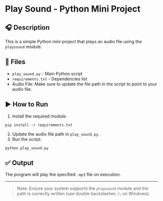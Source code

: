 # Play Sound - Python Mini Project

## 🎧 Description

This is a simple Python mini project that plays an audio file using the `playsound` module.

## 📁 Files

- `play_sound.py` - Main Python script
- `requirements.txt` - Dependencies list
- Audio File: Make sure to update the file path in the script to point to your audio file.

## ▶️ How to Run

1. Install the required module:

```
pip install -r requirements.txt
```

2. Update the audio file path in `play_sound.py`.
3. Run the script:

```
python play_sound.py
```

## ✅ Output

The program will play the specified `.mp3` file on execution.

---

> Note: Ensure your system supports the `playsound` module and the path is correctly written (use double backslashes `\\` on Windows).
